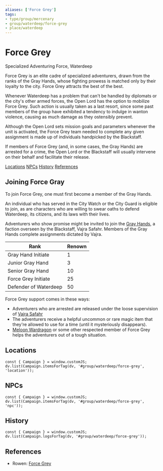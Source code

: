 ```yaml
---
aliases: ['Force Grey']
tags: 
- type/group/mercenary
- group/waterdeep/force-grey
- place/waterdeep 
---
```

# Force Grey
<span class="subhead">Specialized Adventuring Force, Waterdeep</span>

Force Grey is an elite cadre of specialized adventurers, drawn from the ranks of the Gray Hands, whose fighting prowess is matched only by their loyalty to the city. Force Grey attracts the best of the best. 

Whenever Waterdeep has a problem that can't be handled by diplomats or the city's other armed forces, the Open Lord has the option to mobilize Force Grey. Such action is usually taken as a last resort, since some past members of the group have exhibited a tendency to indulge in wanton violence, causing as much damage as they ostensibly prevent.

Although the Open Lord sets mission goals and parameters whenever the unit is activated, the Force Grey team needed to complete any given assignment is made up of individuals handpicked by the Blackstaff.

If members of Force Grey (and, in some cases, the Gray Hands) are arrested for a crime, the Open Lord or the Blackstaff will usually intervene on their behalf and facilitate their release.

<span class="nav">[Locations](#Locations) [NPCs](#NPCs) [History](#History) [References](#References)</span>
    
## Joining Force Gray
To join Force Grey, one must first become a member of the Gray Hands. 

An individual who has served in the City Watch or the City Guard is eligible to join, as are characters who are willing to swear oaths to defend Waterdeep, its citizens, and its laws with their lives. 

Adventurers who show promise might be invited to join the [Gray Hands](gray-hands.md), a faction overseen by the Blackstaff, Vajra Safahr. Members of the Gray Hands complete assignments dictated by Vajra. 

| Rank                        | Renown |
|-----------------------------|--------------|
| Gray Hand Initiate          | 1 |
| Junior Gray Hand            | 3 |
| Senior Gray Hand            | 10 | 
| Force Grey Initiate         | 25 |
| Defender of Waterdeep       | 50 |

Force Grey support comes in these ways:

- Adventurers who are arrested are released under the loose supervision of [Vajra Safahr](../npcs/vajra-safahr.md)
- The adventurers receive a helpful uncommon or rare magic item that they're allowed to use for a time (until it mysteriously disappears).
- [Meloon Wardragon](../npcs/meloon-wardragon.md) or some other respected member of Force Grey helps the adventurers out of a tough situation.

## Locations

```dataviewjs
const { Campaign } = window.customJS;
dv.list(Campaign.itemsForTag(dv, '#group/waterdeep/force-grey', 'location'));
```

## NPCs

```dataviewjs
const { Campaign } = window.customJS;
dv.list(Campaign.itemsForTag(dv, '#group/waterdeep/force-grey', 'npc'));
```

## History

```dataviewjs
const { Campaign } = window.customJS;
dv.list(Campaign.logsForTag(dv, '#group/waterdeep/force-grey'));
```

## References
- Rowen: [Force Grey](../../duet/miscellanea/factions/force-grey.md)

